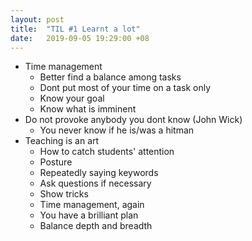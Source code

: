 ```yaml
---
layout: post
title:  "TIL #1 Learnt a lot"
date:   2019-09-05 19:29:00 +08
---
```

- Time management
  - Better find a balance among tasks
  - Dont put most of your time on a task only
  - Know your goal
  - Know what is imminent
- Do not provoke anybody you dont know (John Wick)
  - You never know if he is/was a hitman
- Teaching is an art
  - How to catch students' attention
  - Posture
  - Repeatedly saying keywords
  - Ask questions if necessary
  - Show tricks
  - Time management, again
  - You have a brilliant plan
  - Balance depth and breadth
